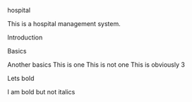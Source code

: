  hospital

This is a hospital management system.

 Introduction

 Basics

 Another basics
This is one
 This is not one
 This is obviously 3

 Lets bold

I am bold but not italics
